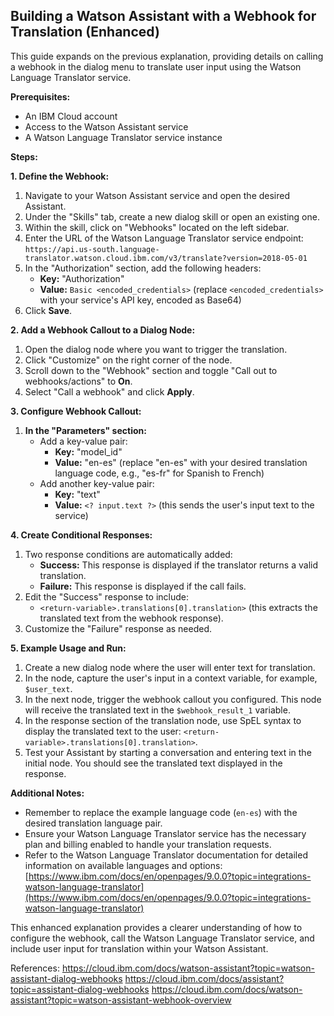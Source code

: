 ## Building a Watson Assistant with a Webhook for Translation (Enhanced)

This guide expands on the previous explanation, providing details on calling a webhook in the dialog menu to translate user input using the Watson Language Translator service.

**Prerequisites:**

* An IBM Cloud account
* Access to the Watson Assistant service
* A Watson Language Translator service instance

**Steps:**

**1. Define the Webhook:**

1. Navigate to your Watson Assistant service and open the desired Assistant.
2. Under the "Skills" tab, create a new dialog skill or open an existing one.
3. Within the skill, click on "Webhooks" located on the left sidebar.
4. Enter the URL of the Watson Language Translator service endpoint: `https://api.us-south.language-translator.watson.cloud.ibm.com/v3/translate?version=2018-05-01`
5. In the "Authorization" section, add the following headers:
    - **Key:** "Authorization"
    - **Value:** `Basic <encoded_credentials>` (replace `<encoded_credentials>` with your service's API key, encoded as Base64)
6. Click **Save**.

**2. Add a Webhook Callout to a Dialog Node:**

1. Open the dialog node where you want to trigger the translation.
2. Click "Customize" on the right corner of the node.
3. Scroll down to the "Webhook" section and toggle "Call out to webhooks/actions" to **On**.
4. Select "Call a webhook" and click **Apply**.

**3. Configure Webhook Callout:**

1. **In the "Parameters" section:**
    - Add a key-value pair:
        - **Key:** "model_id"
        - **Value:** "en-es" (replace "en-es" with your desired translation language code, e.g., "es-fr" for Spanish to French)
    - Add another key-value pair:
        - **Key:** "text"
        - **Value:** `<? input.text ?>` (this sends the user's input text to the service)

**4. Create Conditional Responses:**

1. Two response conditions are automatically added:
    - **Success:** This response is displayed if the translator returns a valid translation.
    - **Failure:** This response is displayed if the call fails.
2. Edit the "Success" response to include:
    - `<return-variable>.translations[0].translation>` (this extracts the translated text from the webhook response).
3. Customize the "Failure" response as needed.

**5. Example Usage and Run:**

1. Create a new dialog node where the user will enter text for translation.
2. In the node, capture the user's input in a context variable, for example, `$user_text`.
3. In the next node, trigger the webhook callout you configured. This node will receive the translated text in the `$webhook_result_1` variable.
4. In the response section of the translation node, use SpEL syntax to display the translated text to the user: `<return-variable>.translations[0].translation>`.
5. Test your Assistant by starting a conversation and entering text in the initial node. You should see the translated text displayed in the response.

**Additional Notes:**

* Remember to replace the example language code (`en-es`) with the desired translation language pair.
* Ensure your Watson Language Translator service has the necessary plan and billing enabled to handle your translation requests.
* Refer to the Watson Language Translator documentation for detailed information on available languages and options: [https://www.ibm.com/docs/en/openpages/9.0.0?topic=integrations-watson-language-translator](https://www.ibm.com/docs/en/openpages/9.0.0?topic=integrations-watson-language-translator)

This enhanced explanation provides a clearer understanding of how to configure the webhook, call the Watson Language Translator service, and include user input for translation within your Watson Assistant.

References:
https://cloud.ibm.com/docs/watson-assistant?topic=watson-assistant-dialog-webhooks
https://cloud.ibm.com/docs/assistant?topic=assistant-dialog-webhooks
https://cloud.ibm.com/docs/watson-assistant?topic=watson-assistant-webhook-overview